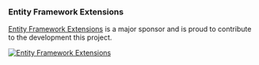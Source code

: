 ### Entity Framework Extensions

[Entity Framework Extensions](https://entityframework-extensions.net/) is a major sponsor and is proud to contribute to the development this project.

[![Entity Framework Extensions](https://raw.githubusercontent.com/VerifyTests/SimpleInfoName/refs/heads/main/docs/zzz.png)](https://entityframework-extensions.net/?utm_source=simoncropp&utm_medium=SimpleInfoName)